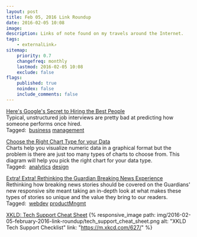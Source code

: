 ```yaml
---
layout: post
title: Feb 05, 2016 Link Roundup
date: 2016-02-05 10:08
image:
description: Links of note found on my travels around the Internet.
tags:
    - externalLink⇗
sitemap:
    priority: 0.7
    changefreq: monthly
    lastmod: 2016-02-05 10:08
    exclude: false
flags:
    published: true
    noindex: false
    include_comments: false
---
```


[Here's Google's Secret to Hiring the Best People](https://www.wired.com/2015/04/hire-like-google/) <br />Typical, unstructured job interviews are pretty bad at predicting how someone performs once hired. <br /><span class='linkPost-tags'>Tagged:&nbsp; <a href='https://pinboard.in/u:natelandau/t:business'>business</a> <a href='https://pinboard.in/u:natelandau/t:management'>management</a> </span><br />

[Choose the Right Chart Type for your Data](https://www.labnol.org/software/find-right-chart-type-for-your-data/6523/) <br />Charts help you visualize numeric data in a graphical format but the problem is there are just too many types of charts to choose from. This diagram will help you pick the right chart for your data type. <br /><span class='linkPost-tags'>Tagged:&nbsp; <a href='https://pinboard.in/u:natelandau/t:analytics'>analytics</a> <a href='https://pinboard.in/u:natelandau/t:design'>design</a> </span><br />

[Extra! Extra! Rethinking the Guardian Breaking News Experience](https://www.theguardian.com/info/developer-blog/2015/apr/28/extra-extra-rethinking-the-guardian-breaking-news-experience) <br />Rethinking how breaking news stories should be covered on the Guardians' new responsive site meant taking an in-depth look at what makes these types of stories so unique and the value they bring to our readers. <br /><span class='linkPost-tags'>Tagged:&nbsp; <a href='https://pinboard.in/u:natelandau/t:webdev'>webdev</a> <a href='https://pinboard.in/u:natelandau/t:productMngmt'>productMngmt</a> </span><br />

[XKLD: Tech Support Cheat Sheet](https://m.xkcd.com/627/) {% responsive_image
	path: img/2016-02-05-february-2016-link-roundup/tech_support_cheat_sheet.png
	alt: "XKLD Tech Support Checklist"
	link: "https://m.xkcd.com/627/"
%}
